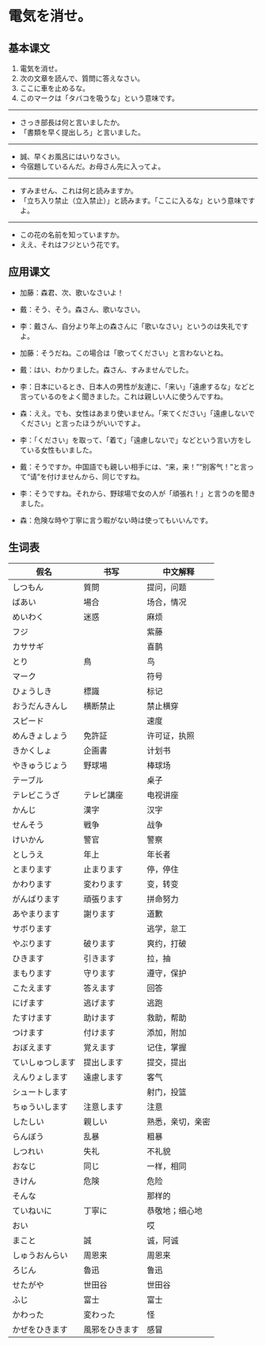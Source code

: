 # 電気を消せ。

## 基本课文

1. 電気を消せ。
2. 次の文章を読んで、質問に答えなさい。
3. ここに車を止めるな。
4. このマークは「タバコを吸うな」という意味です。

---

- さっき部長は何と言いましたか。
- 「書類を早く提出しろ」と言いました。

---

- 誠、早くお風呂にはいりなさい。
- 今宿題しているんだ。お母さん先に入ってよ。

---

- すみません、これは何と読みますか。
- 「立ち入り禁止（立入禁止）」と読みます。「ここに入るな」という意味ですよ。

---

- この花の名前を知っていますか。
- ええ、それはフジという花です。

## 应用课文

- 加藤：森君、次、歌いなさいよ！
- 戴：そう、そう。森さん、歌いなさい。

- 李：戴さん、自分より年上の森さんに「歌いなさい」というのは失礼ですよ。
- 加藤：そうだね。この場合は「歌ってください」と言わないとね。
- 戴：はい、わかりました。森さん、すみませんでした。

- 李：日本にいるとき、日本人の男性が友達に、「来い」「遠慮するな」などと言っているのをよく聞きました。これは親しい人に使うんですね。
- 森：ええ。でも、女性はあまり使いません。「来てください」「遠慮しないでください」と言ったほうがいいですよ。
- 李：「ください」を取って、「着て」「遠慮しないで」などという言い方をしている女性もいました。
- 戴：そうですか。中国語でも親しい相手には、“来，来！”“别客气！”と言って“请”を付けませんから、同じですね。
- 李：そうですね。それから、野球場で女の人が「頑張れ！」と言うのを聞きました。
- 森：危険な時や丁寧に言う暇がない時は使ってもいいんです。

## 生词表

| 假名             | 书写           | 中文解释         |
| ---------------- | -------------- | ---------------- |
| しつもん         | 質問           | 提问，问题       |
| ばあい           | 場合           | 场合，情况       |
| めいわく         | 迷惑           | 麻烦             |
| フジ             |                | 紫藤             |
| カササギ         |                | 喜鹊             |
| とり             | 鳥             | 鸟               |
| マーク           |                | 符号             |
| ひょうしき       | 標識           | 标记             |
| おうだんきんし   | 横断禁止       | 禁止横穿         |
| スピード         |                | 速度             |
| めんきょしょう   | 免許証         | 许可证，执照     |
| きかくしょ       | 企画書         | 计划书           |
| やきゅうじょう   | 野球場         | 棒球场           |
| テーブル         |                | 桌子             |
| テレビこうざ     | テレビ講座     | 电视讲座         |
| かんじ           | 漢字           | 汉字             |
| せんそう         | 戦争           | 战争             |
| けいかん         | 警官           | 警察             |
| としうえ         | 年上           | 年长者           |
| とまります       | 止まります     | 停，停住         |
| かわります       | 変わります     | 变，转变         |
| がんばります     | 頑張ります     | 拼命努力         |
| あやまります     | 謝ります       | 道歉             |
| サボります       |                | 逃学，怠工       |
| やぶります       | 破ります       | 爽约，打破       |
| ひきます         | 引きます       | 拉，抽           |
| まもります       | 守ります       | 遵守，保护       |
| こたえます       | 答えます       | 回答             |
| にげます         | 逃げます       | 逃跑             |
| たすけます       | 助けます       | 救助，帮助       |
| つけます         | 付けます       | 添加，附加       |
| おぼえます       | 覚えます       | 记住，掌握       |
| ていしゅつします | 提出します     | 提交，提出       |
| えんりょします   | 遠慮します     | 客气             |
| シュートします   |                | 射门，投篮       |
| ちゅういします   | 注意します     | 注意             |
| したしい         | 親しい         | 熟悉，亲切，亲密 |
| らんぼう         | 乱暴           | 粗暴             |
| しつれい         | 失礼           | 不礼貌           |
| おなじ           | 同じ           | 一样，相同       |
| きけん           | 危険           | 危险             |
| そんな           |                | 那样的           |
| ていねいに       | 丁寧に         | 恭敬地；细心地   |
| おい             |                | 哎               |
| まこと           | 誠             | 诚，阿诚         |
| しゅうおんらい   | 周恩来         | 周恩来           |
| ろじん           | 魯迅           | 鲁迅             |
| せたがや         | 世田谷         | 世田谷           |
| ふじ             | 富士           | 富士             |
| かわった         | 変わった       | 怪               |
| かぜをひきます   | 風邪をひきます | 感冒             |
